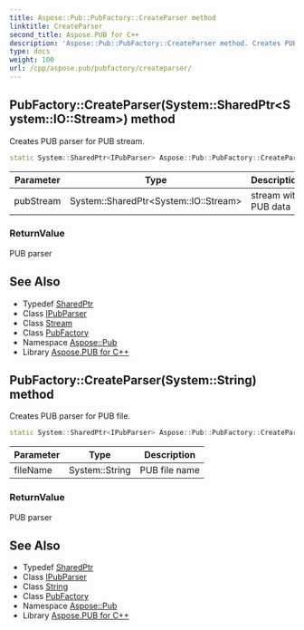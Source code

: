 ```yaml
---
title: Aspose::Pub::PubFactory::CreateParser method
linktitle: CreateParser
second_title: Aspose.PUB for C++
description: 'Aspose::Pub::PubFactory::CreateParser method. Creates PUB parser for PUB stream in C++.'
type: docs
weight: 100
url: /cpp/aspose.pub/pubfactory/createparser/
---
```

## PubFactory::CreateParser(System::SharedPtr\<System::IO::Stream\>) method


Creates PUB parser for PUB stream.

```cpp
static System::SharedPtr<IPubParser> Aspose::Pub::PubFactory::CreateParser(System::SharedPtr<System::IO::Stream> pubStream)
```


| Parameter | Type | Description |
| --- | --- | --- |
| pubStream | System::SharedPtr\<System::IO::Stream\> | stream with PUB data |

### ReturnValue

PUB parser

## See Also

* Typedef [SharedPtr](../../../system/sharedptr/)
* Class [IPubParser](../../ipubparser/)
* Class [Stream](../../../system.io/stream/)
* Class [PubFactory](../)
* Namespace [Aspose::Pub](../../)
* Library [Aspose.PUB for C++](../../../)
## PubFactory::CreateParser(System::String) method


Creates PUB parser for PUB file.

```cpp
static System::SharedPtr<IPubParser> Aspose::Pub::PubFactory::CreateParser(System::String fileName)
```


| Parameter | Type | Description |
| --- | --- | --- |
| fileName | System::String | PUB file name |

### ReturnValue

PUB parser

## See Also

* Typedef [SharedPtr](../../../system/sharedptr/)
* Class [IPubParser](../../ipubparser/)
* Class [String](../../../system/string/)
* Class [PubFactory](../)
* Namespace [Aspose::Pub](../../)
* Library [Aspose.PUB for C++](../../../)
